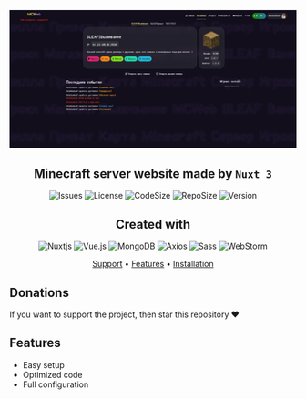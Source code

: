 <center>

![Icon](https://github.com/SolsticeLeaf/mcweb/blob/master/.github/images/home.png?raw=true)

</center>

<h2 align="center">Minecraft server website made by <code>Nuxt 3</code></h2>

<center>

![Issues](https://img.shields.io/github/issues/SolsticeLeaf/mcweb?style=for-the-badge)
![License](https://img.shields.io/github/license/SolsticeLeaf/mcweb?style=for-the-badge)
![CodeSize](https://img.shields.io/github/languages/code-size/SolsticeLeaf/mcweb?style=for-the-badge)
![RepoSize](https://img.shields.io/github/repo-size/SolsticeLeaf/mcweb?style=for-the-badge)
![Version](https://img.shields.io/github/package-json/v/SolsticeLeaf/mcweb/master?style=for-the-badge)

</center>

<h2 align="center">
  Created with
</h2>

<center>

![Nuxtjs](https://img.shields.io/badge/Nuxt.js-4-00DC82?style=for-the-badge&logo=nuxtdotjs&logoColor=white)
![Vue.js](https://img.shields.io/badge/Vue.js-35495E?style=for-the-badge&logo=vuedotjs&logoColor=4FC08D)
![MongoDB](https://img.shields.io/badge/-MongoDB-13aa52?style=for-the-badge&logo=mongodb&logoColor=white)
![Axios](https://img.shields.io/badge/axios.js-854195?style=for-the-badge&logo=axios&logoColor=5A29E4)
![Sass](https://img.shields.io/badge/Sass-CC6699?style=for-the-badge&logo=Sass&logoColor=white)
![WebStorm](https://img.shields.io/badge/webstorm-143?style=for-the-badge&logo=webstorm&logoColor=white&color=black)

</center>

<p align="center">
<a href="#support">Support</a> •
<a href="#features">Features</a> •
<a href="#installation">Installation</a>
</p>

## Donations

If you want to support the project, then
star this repository ♥

## Features

- Easy setup
- Optimized code
- Full configuration
